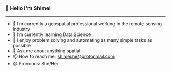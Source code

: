 ### 👋 Hello I'm Shimei
-------------------------------------



- 🔭 I’m currently a geospatial professional working in the remote sensing industry
- 🌱 I’m currently learning Data Science
- 👯 I enjoy problem solving and automating as many simple tasks as possible
- 💬 Ask me about anything spatial
- 📫 How to reach me: shimei.he@protonmail.com
- 😄 Pronouns: She/Her





<!--
**smhurf/smhurf** is a ✨ _special_ ✨ repository because its `README.md` (this file) appears on your GitHub profile.

Here are some ideas to get you started:

- 🔭 I’m currently working on ...
- 🌱 I’m currently learning ...
- 👯 I’m looking to collaborate on ...
- 🤔 I’m looking for help with ...
- 💬 Ask me about ...
- 📫 How to reach me: ...
- 😄 Pronouns: ...
- ⚡ Fun fact: ...
-->
